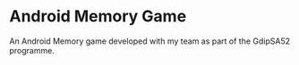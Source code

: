 # Android Memory Game
An Android Memory game developed with my team as part of the GdipSA52 programme.
